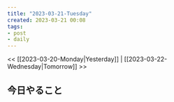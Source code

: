 ```yaml
---
title: "2023-03-21-Tuesday"
created: 2023-03-21 00:08
tags:
- post
- daily
---
```


<< [[2023-03-20-Monday|Yesterday]] | [[2023-03-22-Wednesday|Tomorrow]] >>

## 今日やること

